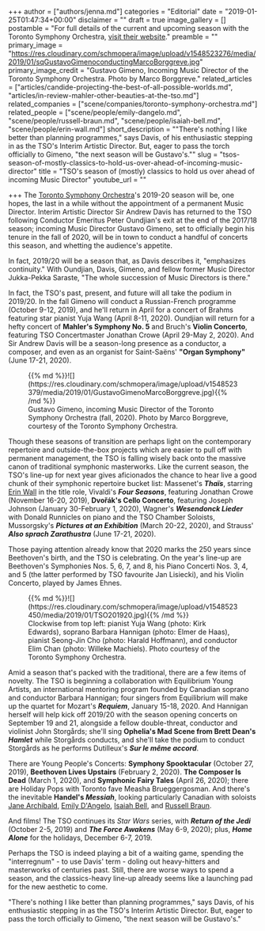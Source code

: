 +++
author = ["authors/jenna.md"]
categories = "Editorial"
date = "2019-01-25T01:47:34+00:00"
disclaimer = ""
draft = true
image_gallery = []
postamble = "For full details of the current and upcoming season with the Toronto Symphony Orchestra, [visit their website](https://www.tso.ca/)."
preamble = ""
primary_image = "https://res.cloudinary.com/schmopera/image/upload/v1548523276/media/2019/01/sqGustavoGimenoconductingMarcoBorggreve.jpg"
primary_image_credit = "Gustavo Gimeno, Incoming Music Director of the Toronto Symphony Orchestra. Photo by Marco Borggreve."
related_articles = ["articles/candide-projecting-the-best-of-all-possible-worlds.md", "articles/in-review-mahler-other-beauties-at-the-tso.md"]
related_companies = ["scene/companies/toronto-symphony-orchestra.md"]
related_people = ["scene/people/emily-dangelo.md", "scene/people/russell-braun.md", "scene/people/isaiah-bell.md", "scene/people/erin-wall.md"]
short_description = "\"There's nothing I like better than planning programmes,\" says Davis, of his enthusiastic stepping in as the TSO's Interim Artistic Director. But, eager to pass the torch officially to Gimeno, \"the next season will be Gustavo's.\""
slug = "tsos-season-of-mostly-classics-to-hold-us-over-ahead-of-incoming-music-director"
title = "TSO's season of (mostly) classics to hold us over ahead of incoming Music Director"
youtube_url = ""

+++
The [Toronto Symphony Orchestra](/scene/companies/toronto-symphony-orchestra/)'s 2019-20 season will be, one hopes, the last in a while without the appointment of a permanent Music Director. Interim Artistic Director Sir Andrew Davis has returned to the TSO following Conductor Emeritus Peter Oundjian's exit at the end of the 2017/18 season; incoming Music Director Gustavo Gimeno, set to officially begin his tenure in the fall of 2020, will be in town to conduct a handful of concerts this season, and whetting the audience's appetite.

In fact, 2019/20 will be a season that, as Davis describes it, "emphasizes continuity." With Oundjian, Davis, Gimeno, and fellow former Music Director Jukka-Pekka Saraste, "The whole succession of Music Directors is there."

In fact, the TSO's past, present, and future will all take the podium in 2019/20. In the fall Gimeno will conduct a Russian-French programme (October 9-12, 2019), and he'll return in April for a concert of Brahms featuring star pianist Yuja Wang (April 8-11, 2020). Oundjian will return for a hefty concert of **Mahler's Symphony No. 5** and Bruch's **Violin Concerto**, featuring TSO Concertmaster Jonathan Crowe (April 29-May 2, 2020). And Sir Andrew Davis will be a season-long presence as a conductor, a composer, and even as an organist for Saint-Saëns' **"Organ Symphony"** (June 17-21, 2020).

<figure data-type="image">{{% md %}}![](https://res.cloudinary.com/schmopera/image/upload/v1548523379/media/2019/01/GustavoGimenoMarcoBorggreve.jpg){{% /md %}}

<figcaption>Gustavo Gimeno, incoming Music Director of the Toronto Symphony Orchestra (fall, 2020). Photo by Marco Borggreve, courtesy of the Toronto Symphony Orchestra.</figcaption>

</figure>

Though these seasons of transition are perhaps light on the contemporary repertoire and outside-the-box projects which are easier to pull off with permanent management, the TSO is falling wisely back onto the massive canon of traditional symphonic masterworks. Like the current season, the TSO's line-up for next year gives aficionados the chance to hear live a good chunk of their symphonic repertoire bucket list: Massenet's **_Thaïs_**, starring [Erin Wall](/scene/people/erin-wall/) in the title role, Vivaldi's **_Four Seasons_**, featuring Jonathan Crowe (November 16-20, 2019), **Dvořák's Cello Concerto**, featuring Joseph Johnson (January 30-February 1, 2020), Wagner's **_Wesendonck Lieder_** with Donald Runnicles on piano and the TSO Chamber Soloists, Mussorgsky's **_Pictures at an Exhibition_** (March 20-22, 2020), and Strauss' **_Also sprach Zarathustra_** (June 17-21, 2020).

Those paying attention already know that 2020 marks the 250 years since Beethoven's birth, and the TSO is celebrating. On the year's line-up are Beethoven's Symphonies Nos. 5, 6, 7, and 8, his Piano Concerti Nos. 3, 4, and 5 (the latter performed by TSO favourite Jan Lisiecki), and his Violin Concerto, played by James Ehnes.

<figure data-type="image">{{% md %}}![](https://res.cloudinary.com/schmopera/image/upload/v1548523450/media/2019/01/TSO201920.jpg){{% /md %}}

<figcaption>Clockwise from top left: pianist Yuja Wang (photo: Kirk Edwards), soprano Barbara Hannigan (photo: Elmer de Haas), pianist Seong-Jin Cho (photo: Harald Hoffmann), and conductor Elim Chan (photo: Willeke Machiels). Photo courtesy of the Toronto Symphony Orchestra.</figcaption>

</figure>

Amid a season that's packed with the traditional, there are a few items of novelty. The TSO is beginning a collaboration with Equilibrium Young Artists, an international mentoring program founded by Canadian soprano and conductor Barbara Hannigan; four singers from Equilibrium will make up the quartet for Mozart's **_Requiem_**, January 15-18, 2020. And Hannigan herself will help kick off 2019/20 with the season opening concerts on September 19 and 21, alongside a fellow double-threat, conductor and violinist John Storgårds; she'll sing **Ophelia's Mad Scene from Brett Dean's _Hamlet_** while Storgårds conducts, and she'll take the podium to conduct Storgårds as he performs Dutilleux's **_Sur le même accord_**.

There are Young People's Concerts: **Symphony Spooktacular** (October 27, 2019), **Beethoven Lives Upstairs** (February 2, 2020). **The Composer Is Dead** (March 1, 2020), and **Symphonic Fairy Tales** (April 26, 2020); there are Holiday Pops with Toronto fave Measha Brueggergosman. And there's the inevitable **Handel's _Messiah_**, looking particularly Canadian with soloists [Jane Archibald](/scene/people/jane-archibald/), [Emily D'Angelo](/scene/people/emily-dangelo/), [Isaiah Bell](/scene/people/isaiah-bell/), and [Russell Braun](/scene/people/russell-braun/).

And films! The TSO continues its _Star Wars_ series, with **_Return of the Jedi_** (October 2-5, 2019) and **_The Force Awakens_** (May 6-9, 2020); plus, **_Home Alone_** for the holidays, December 6-7, 2019.

Perhaps the TSO is indeed playing a bit of a waiting game, spending the "interregnum" - to use Davis' term - doling out heavy-hitters and masterworks of centuries past. Still, there are worse ways to spend a season, and the classics-heavy line-up already seems like a launching pad for the new aesthetic to come.

"There's nothing I like better than planning programmes," says Davis, of his enthusiastic stepping in as the TSO's Interim Artistic Director. But, eager to pass the torch officially to Gimeno, "the next season will be Gustavo's."